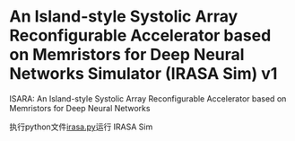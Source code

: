 # An Island-style Systolic Array Reconfigurable Accelerator based on Memristors for Deep Neural Networks Simulator (IRASA Sim) v1

ISARA: An Island-style Systolic Array 
Reconfigurable Accelerator based on Memristors for 
Deep Neural Networks

执行python文件[irasa.py](irasasim%2Firasa.py)运行 IRASA Sim
